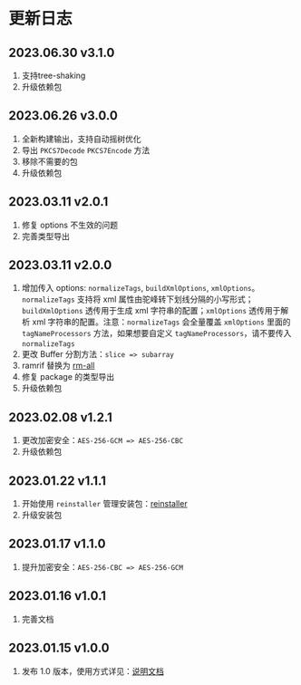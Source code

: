 # 更新日志

## 2023.06.30 v3.1.0

1. 支持tree-shaking
2. 升级依赖包

## 2023.06.26 v3.0.0

1. 全新构建输出，支持自动摇树优化
2. 导出 `PKCS7Decode` `PKCS7Encode` 方法
3. 移除不需要的包
4. 升级依赖包

## 2023.03.11 v2.0.1

1. 修复 options 不生效的问题
2. 完善类型导出

## 2023.03.11 v2.0.0

1. 增加传入 options: `normalizeTags`, `buildXmlOptions`, `xmlOptions`。`normalizeTags` 支持将 xml 属性由驼峰转下划线分隔的小写形式；`buildXmlOptions` 透传用于生成 xml 字符串的配置；`xmlOptions` 透传用于解析 xml 字符串的配置。注意：`normalizeTags` 会全量覆盖 `xmlOptions` 里面的 `tagNameProcessors` 方法，如果想要自定义 `tagNameProcessors`，请不要传入 `normalizeTags`
2. 更改 Buffer 分割方法：`slice => subarray`
3. ramrif 替换为 [rm-all](https://github.com/saqqdy/rm-all)
4. 修复 package 的类型导出
5. 升级依赖包

## 2023.02.08 v1.2.1

1. 更改加密安全：`AES-256-GCM => AES-256-CBC`
2. 升级依赖包

## 2023.01.22 v1.1.1

1. 开始使用 `reinstaller` 管理安装包：[reinstaller](https://github.com/saqqdy/reinstaller)
2. 升级安装包

## 2023.01.17 v1.1.0

1. 提升加密安全：`AES-256-CBC => AES-256-GCM`

## 2023.01.16 v1.0.1

1. 完善文档

## 2023.01.15 v1.0.0

1. 发布 1.0 版本，使用方式详见：[说明文档](./README.md)
